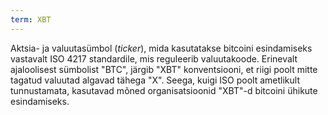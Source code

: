 ```yaml
---
term: XBT
---
```


Aktsia- ja valuutasümbol (*ticker*), mida kasutatakse bitcoini esindamiseks vastavalt ISO 4217 standardile, mis reguleerib valuutakoode. Erinevalt ajaloolisest sümbolist "BTC", järgib "XBT" konventsiooni, et riigi poolt mitte tagatud valuutad algavad tähega "X". Seega, kuigi ISO poolt ametlikult tunnustamata, kasutavad mõned organisatsioonid "XBT"-d bitcoini ühikute esindamiseks.